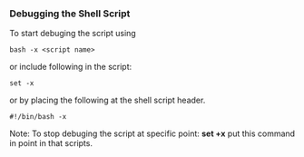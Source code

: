 ### Debugging the Shell Script
To start debuging the script using 
```
bash -x <script name> 
```
or include following in the script: 
```
set -x 
```
or by placing the following at the shell script header.
```
#!/bin/bash -x
 ```
Note: To stop debuging the script at specific point: **set +x** put this command in point in that scripts.
